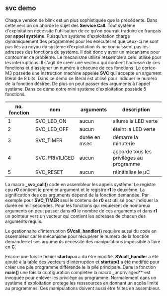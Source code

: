 svc demo
--------

   Chaque version de blink est un plus sophistiquée que la précédente. Dans cette version on aborde le sujet des **Service Call**. Tout système d'exploitation
   nécessite l'utilisation de ce qu'on pourrait traduire en français par **appel système**. Puisqu'un système d'exploitation charge dynamiquement des programmes
   pour les exécuter et que ceux-ci ne sont pas liés au noyau du système d'exploitation ils ne connaissent pas les adresses des fonctions du système. 
   Il doit donc y avoir un mécanisme pour contourner ce problème.  Le mécanisme utilisé ressemble à celui utilisé pour les interruptions. Il s'agit de créer une 
   vecteur qui contient l'adresse de ces fonctions et d'assigner un numéro à chacune de ces fonctions. Le cortex-M3 possède une instruction machine
   appelée **SVC** qui accepte un argument litéral de 8 bits. Dans ce démo ce litéral est utilisé pour indiquer le numéro de la fonction désirée. De plus
   on peut passer des arguments à l'appel système. Dans ce démo notre mini système d'exploitation possède 5 fonctions.
   
   no. fonction | nom | arguments | description
   ------------ | --- | --------- | -----------
   1 | SVC_LED_ON | aucun | allume la LED verte
   2 | SVC_LED_OFF | aucun | éteint la LED verte
   3 | SVC_TIMER | durée en msec | démarre la minuterie
   4 | SVC_PRIVILIGED | aucun | accorde tous les privilèges au programme
   5 | SVC_RESET | aucun | réinitialise le µC
   
   
La macro **_svc_call()** code en assembleur les appels système. Le registre cpu **r0** contient le premier argument et le registre **r1** le deuxième.
La signification des ces arguments dépend de la fonction demandée. Par exemple pour **SVC_TIMER** seul le contenu de **r0** est utilisé pour indiquer la
durée en millisecondes. Pour les fonctions qui requièrent de nombreux arguments on peut passer dans **r0** le nombre de ces arguments et dans **r1** un
pointeur vers un vecteur qui contient les adresses de chacun des arguments requis.  

Le gestionnaire d'interruption **SVcall_handler()** requière aussi du code en assembleur car le mécanisme pour récupérer le numéro de la fonction 
demandée et ses arguments nécessite des manipulations impossible à faire en **C**.  

Encore une fois le fichier **startup.c** a du être modifié. **SVcall_handler** a été ajouté à la table des vecteurs d'interruption et **startup()** a été modifée
pour créer une pile programme différende le la pile principale. Dans la fonction **main()** une fois la configuration complétée la macro _unpriviliged** est 
invoquée pour enlever les privilège au programme. Normalement dans un système d'exploitation protège les resssources en donnant un accès limité au programmes. 
Ces manipulations doivent aussi être faites en assembleur.
